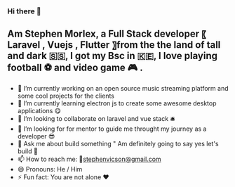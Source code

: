 ### Hi there 👋

## Am Stephen Morlex, a Full Stack developer 〖 **Laravel** , **Vuejs** , **Flutter** 〗from the the land of tall and dark 🇸🇸, I got my Bsc in 🇰🇪, I love playing football ⚽️ and  video game 🎮 .

- 🔭 I’m currently working on an open source music streaming platform and some cool projects for the clients
- 🌱 I’m currently learning electron js to create some awesome desktop applications 😋
- 👯 I’m looking to collaborate on laravel and vue stack 🛎
- 🤔 I’m looking for for mentor to guide me throught my journey as a developer 😎
- 💬 Ask me about build something " Am definitely going to say yes let's build 🐸 
- 📫 How to reach me: 📧stephenvicson@gmail.com
- 😄 Pronouns: He / Him
- ⚡ Fun fact: You are not alone ♥️
